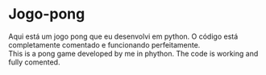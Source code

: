 # Jogo-pong
Aqui está um jogo pong que eu desenvolvi em python. O código está completamente comentado e funcionando perfeitamente.<br>
This is a pong game developed by me in phython. The code is working and fully comented.
